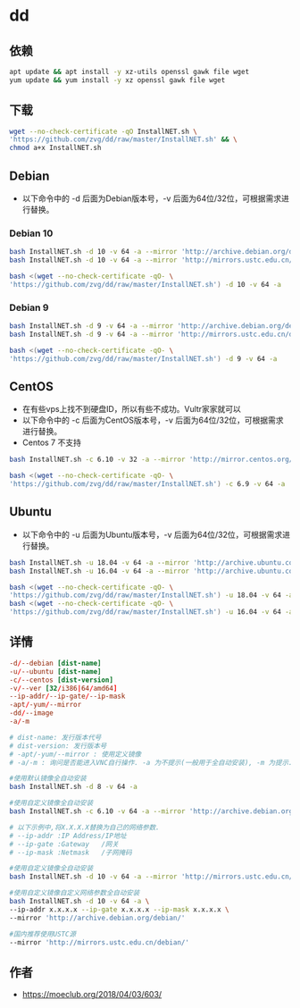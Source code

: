 # dd

## 依赖

```sh
apt update && apt install -y xz-utils openssl gawk file wget
yum update && yum install -y xz openssl gawk file wget
```

## 下载

```sh
wget --no-check-certificate -qO InstallNET.sh \
'https://github.com/zvg/dd/raw/master/InstallNET.sh' && \
chmod a+x InstallNET.sh
```

## Debian

* 以下命令中的 -d 后面为Debian版本号，-v 后面为64位/32位，可根据需求进行替换。

### Debian 10

```sh
bash InstallNET.sh -d 10 -v 64 -a --mirror 'http://archive.debian.org/debian/'
bash InstallNET.sh -d 10 -v 64 -a --mirror 'http://mirrors.ustc.edu.cn/debian/'
```

```sh
bash <(wget --no-check-certificate -qO- \
'https://github.com/zvg/dd/raw/master/InstallNET.sh') -d 10 -v 64 -a
```

### Debian 9

```sh
bash InstallNET.sh -d 9 -v 64 -a --mirror 'http://archive.debian.org/debian/'
bash InstallNET.sh -d 9 -v 64 -a --mirror 'http://mirrors.ustc.edu.cn/debian/'
```

```sh
bash <(wget --no-check-certificate -qO- \
'https://github.com/zvg/dd/raw/master/InstallNET.sh') -d 9 -v 64 -a
```

## CentOS

* 在有些vps上找不到硬盘ID，所以有些不成功。Vultr家家就可以
* 以下命令中的 -c 后面为CentOS版本号，-v 后面为64位/32位，可根据需求进行替换。
* Centos 7 不支持

```sh
bash InstallNET.sh -c 6.10 -v 32 -a --mirror 'http://mirror.centos.org/centos'
```

```sh
bash <(wget --no-check-certificate -qO- \
'https://github.com/zvg/dd/raw/master/InstallNET.sh') -c 6.9 -v 64 -a
```

## Ubuntu

* 以下命令中的 -u 后面为Ubuntu版本号，-v 后面为64位/32位，可根据需求进行替换。

```sh
bash InstallNET.sh -u 18.04 -v 64 -a --mirror 'http://archive.ubuntu.com/ubuntu'
bash InstallNET.sh -u 16.04 -v 64 -a --mirror 'http://archive.ubuntu.com/ubuntu'
```

```sh
bash <(wget --no-check-certificate -qO- \
'https://github.com/zvg/dd/raw/master/InstallNET.sh') -u 18.04 -v 64 -a
bash <(wget --no-check-certificate -qO- \
'https://github.com/zvg/dd/raw/master/InstallNET.sh') -u 16.04 -v 64 -a
```

## 详情

```conf
-d/--debian [dist-name]
-u/--ubuntu [dist-name]
-c/--centos [dist-version]
-v/--ver [32/i386|64/amd64]
--ip-addr/--ip-gate/--ip-mask
-apt/-yum/--mirror
-dd/--image
-a/-m

# dist-name: 发行版本代号
# dist-version: 发行版本号
# -apt/-yum/--mirror : 使用定义镜像
# -a/-m : 询问是否能进入VNC自行操作. -a 为不提示(一般用于全自动安装), -m 为提示.
```

```sh
#使用默认镜像全自动安装
bash InstallNET.sh -d 8 -v 64 -a

#使用自定义镜像全自动安装
bash InstallNET.sh -c 6.10 -v 64 -a --mirror 'http://archive.debian.org/debian/'

# 以下示例中,将X.X.X.X替换为自己的网络参数.
# --ip-addr :IP Address/IP地址
# --ip-gate :Gateway   /网关
# --ip-mask :Netmask   /子网掩码

#使用自定义镜像全自动安装
bash InstallNET.sh -d 10 -v 64 -a --mirror 'http://mirrors.ustc.edu.cn/debian/'

#使用自定义镜像自定义网络参数全自动安装
bash InstallNET.sh -d 10 -v 64 -a \
--ip-addr x.x.x.x --ip-gate x.x.x.x --ip-mask x.x.x.x \
--mirror 'http://archive.debian.org/debian/'

#国内推荐使用USTC源
--mirror 'http://mirrors.ustc.edu.cn/debian/'
```

## 作者

* https://moeclub.org/2018/04/03/603/
